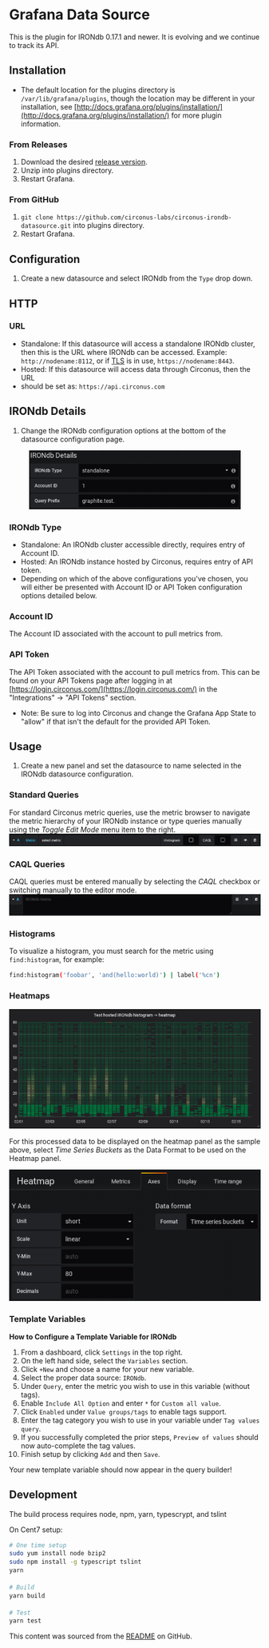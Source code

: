 # Grafana Data Source

This is the plugin for IRONdb 0.17.1 and newer. It is evolving and we continue to track its API.

## Installation

* The default location for the plugins directory is `/var/lib/grafana/plugins`, though the location may be different in your installation, see [http://docs.grafana.org/plugins/installation/](http://docs.grafana.org/plugins/installation/) for more plugin information.

### From Releases

1. Download the desired [release version](https://github.com/circonus-labs/circonus-irondb-datasource/releases).
2. Unzip into plugins directory.
3. Restart Grafana.

### From GitHub

1. `git clone https://github.com/circonus-labs/circonus-irondb-datasource.git` into plugins directory.
2. Restart Grafana.

## Configuration

1. Create a new datasource and select IRONdb from the `Type` drop down.

## HTTP

### URL

* Standalone: If this datasource will access a standalone IRONdb cluster, then this is the URL where IRONdb can be accessed. Example: `http://nodename:8112`, or if [TLS](../getting-started/configuration.md#tls-configuration) is in use, `https://nodename:8443`.
* Hosted: If this datasource will access data through Circonus, then the URL
* should be set as: `https://api.circonus.com`

## IRONdb Details

1. Change the IRONdb configuration options at the bottom of the datasource configuration page.

<figure><img src="https://raw.githubusercontent.com/circonus-labs/circonus-irondb-datasource/master/img/irondb-datasource-configuration.png" alt=""><figcaption></figcaption></figure>

### IRONdb Type

* Standalone: An IRONdb cluster accessible directly, requires entry of Account ID.
* Hosted: An IRONdb instance hosted by Circonus, requires entry of API token.
* Depending on which of the above configurations you've chosen, you will either be presented with Account ID or API Token configuration options detailed below.

### Account ID

The Account ID associated with the account to pull metrics from.

### API Token

The API Token associated with the account to pull metrics from. This can be found on your API Tokens page after logging in at [https://login.circonus.com/](https://login.circonus.com/) in the "Integrations" -> "API Tokens" section.

* Note: Be sure to log into Circonus and change the Grafana App State to "allow" if that isn't the default for the provided API Token.

## Usage

1. Create a new panel and set the datasource to name selected in the IRONdb datasource configuration.

### Standard Queries

For standard Circonus metric queries, use the metric browser to navigate the metric hierarchy of your IRONdb instance or type queries manually using the _Toggle Edit Mode_ menu item to the right. ![](https://raw.githubusercontent.com/circonus-labs/circonus-irondb-datasource/master/img/irondb-graph-metric-browser.png)

### CAQL Queries

CAQL queries must be entered manually by selecting the _CAQL_ checkbox or switching manually to the editor mode. ![](https://raw.githubusercontent.com/circonus-labs/circonus-irondb-datasource/master/img/irondb-graph-caql-editor.png)

### Histograms

To visualize a histogram, you must search for the metric using `find:histogram`, for example:

```sh
find:histogram('foobar', 'and(hello:world)') | label('%cn')
```

### Heatmaps

![](https://raw.githubusercontent.com/circonus-labs/circonus-irondb-datasource/master/img/irondb-heatmap-sample.png)

For this processed data to be displayed on the heatmap panel as the sample above, select _Time Series Buckets_ as the Data Format to be used on the Heatmap panel.

![](https://raw.githubusercontent.com/circonus-labs/circonus-irondb-datasource/master/img/irondb-heatmap-tsbuckets.png)

### Template Variables

**How to Configure a Template Variable for IRONdb**

1. From a dashboard, click `Settings` in the top right.
2. On the left hand side, select the `Variables` section.
3. Click `+New` and choose a name for your new variable.
4. Select the proper data source: `IRONdb`.
5. Under `Query`, enter the metric you wish to use in this variable (without tags).
6. Enable `Include All Option` and enter `*` for `Custom all value`.
7. Click `Enabled` under `Value groups/tags` to enable tags support.
8. Enter the tag category you wish to use in your variable under `Tag values query`.
9. If you successfully completed the prior steps, `Preview of values` should now auto-complete the tag values.
10. Finish setup by clicking `Add` and then `Save`.

Your new template variable should now appear in the query builder!

## Development

The build process requires node, npm, yarn, typescrypt, and tslint

On Cent7 setup:

```sh
# One time setup
sudo yum install node bzip2
sudo npm install -g typescript tslint
yarn

# Build
yarn build

# Test
yarn test
```

This content was sourced from the [README](https://github.com/circonus-labs/circonus-irondb-datasource) on GitHub.

